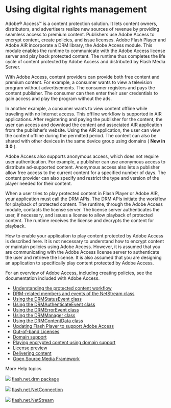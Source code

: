 # Using digital rights management

<div>

Adobe® Access™ is a content protection solution. It lets content owners,
distributors, and advertisers realize new sources of revenue by providing
seamless access to premium content. Publishers use Adobe Access to encrypt
content, create policies, and issue licenses. Adobe Flash Player and Adobe AIR
incorporate a DRM library, the Adobe Access module. This module enables the
runtime to communicate with the Adobe Access license server and play back
protected content. The runtime thus completes the life cycle of content
protected by Adobe Access and distributed by Flash Media Server.

With Adobe Access, content providers can provide both free content and premium
content. For example, a consumer wants to view a television program without
advertisements. The consumer registers and pays the content publisher. The
consumer can then enter their user credentials to gain access and play the
program without the ads.

In another example, a consumer wants to view content offline while traveling
with no Internet access. This offline workflow is supported in AIR applications.
After registering and paying the publisher for the content, the user can access
and download the content and associated AIR application from the publisher’s
website. Using the AIR application, the user can view the content offline during
the permitted period. The content can also be shared with other devices in the
same device group using domains ( **New in 3.0** ).

Adobe Access also supports anonymous access, which does not require user
authentication. For example, a publisher can use anonymous access to distribute
ad-supported content. Anonymous access also lets a publisher allow free access
to the current content for a specified number of days. The content provider can
also specify and restrict the type and version of the player needed for their
content.

When a user tries to play protected content in Flash Player or Adobe AIR, your
application must call the DRM APIs. The DRM APIs initiate the workflow for
playback of protected content. The runtime, through the Adobe Access module,
contacts the license server. The license server authenticates the user, if
necessary, and issues a license to allow playback of protected content. The
runtime receives the license and decrypts the content for playback.

How to enable your application to play content protected by Adobe Access is
described here. It is not necessary to understand how to encrypt content or
maintain policies using Adobe Access. However, it is assumed that you are
communicating with the Adobe Access license server to authenticate the user and
retrieve the license. It is also assumed that you are designing an application
to specifically play content protected by Adobe Access.

For an overview of Adobe Access, including creating policies, see the
documentation included with Adobe Access.

- [Understanding the protected content workflow](WS5b3ccc516d4fbf351e63e3d118666ade46-7ce3.html)
- [DRM-related members and events of the NetStream class](WS5b3ccc516d4fbf351e63e3d118666ade46-7cdb.html)
- [Using the DRMStatusEvent class](WS5b3ccc516d4fbf351e63e3d118666ade46-7cda.html)
- [Using the DRMAuthenticateEvent class](WS5b3ccc516d4fbf351e63e3d118666ade46-7cd9.html)
- [Using the DRMErrorEvent class](WS5b3ccc516d4fbf351e63e3d118666ade46-7cd8.html)
- [Using the DRMManager class](WSe3d2d52902616553-41317b6911d1b4bfb29-8000.html)
- [Using the DRMContentData class](WSe3d2d52902616553-41317b6911d1b4bfb29-7ffb.html)
- [Updating Flash Player to support Adobe Access](WS7568cbd5c81a0ea6-4ef57b4b126d9b14f0e-8000.html)
- [Out-of-band Licenses](WS5262178513756206-78d23af81315fed2b54-8000.html)
- [Domain support](WS5262178513756206-ae26abd131600c5818-8000.html)
- [Playing encrypted content using domain support](WS5262178513756206-78d23af81315fed2b54-7fff.html)
- [License preview](WS526217851375620669910b54131a93d5a97-8000.html)
- [Delivering content](WS52621785137562065c5bbf86131a9559a30-8000.html)
- [Open Source Media Framework](WS5262178513756206-afd4008131d686aef7-8000.html)

</div>

<div>

<div>

More Help topics

</div>

<div>

</div>

![](images/flashplatformLinkIndicator.png)
[flash.net.drm package](http://help.adobe.com/en_US/FlashPlatform/reference/actionscript/3/flash/net/drm/package-detail.html "http://help.adobe.com/en_US/FlashPlatform/reference/actionscript/3/flash/net/drm/package-detail.html")

![](images/flashplatformLinkIndicator.png)
[flash.net.NetConnection](http://help.adobe.com/en_US/FlashPlatform/reference/actionscript/3/flash/net/NetConnection.html "http://help.adobe.com/en_US/FlashPlatform/reference/actionscript/3/flash/net/NetConnection.html")

![](images/flashplatformLinkIndicator.png)
[flash.net.NetStream](http://help.adobe.com/en_US/FlashPlatform/reference/actionscript/3/flash/net/NetStream.html "http://help.adobe.com/en_US/FlashPlatform/reference/actionscript/3/flash/net/NetStream.html")

<div>

</div>

</div>
